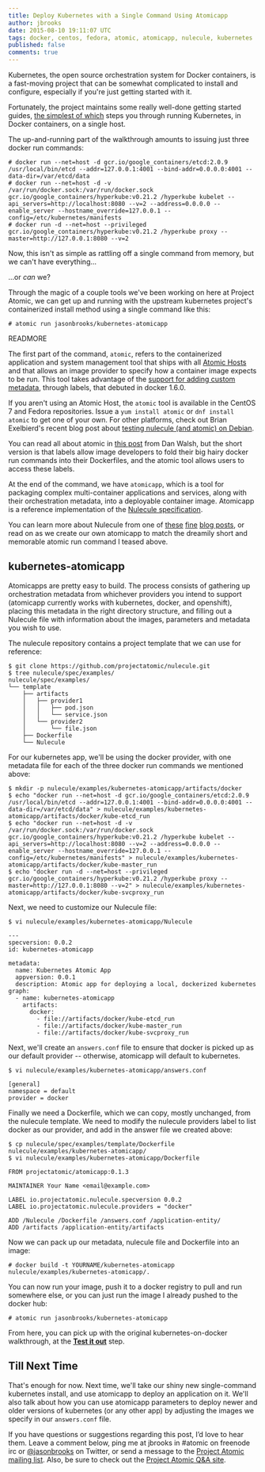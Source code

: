 ```yaml
---
title: Deploy Kubernetes with a Single Command Using Atomicapp
author: jbrooks
date: 2015-08-10 19:11:07 UTC
tags: docker, centos, fedora, atomic, atomicapp, nulecule, kubernetes
published: false
comments: true
---
```


Kubernetes, the open source orchestration system for Docker containers, is a fast-moving project that can be somewhat complicated to install and configure, especially if you're just getting started with it.

Fortunately, the project maintains some really well-done getting started guides, [the simplest of which](https://github.com/GoogleCloudPlatform/kubernetes/blob/release-1.0/docs/getting-started-guides/docker.md) steps you through running Kubernetes, in Docker containers, on a single host. 

The up-and-running part of the walkthrough amounts to issuing just three docker run commands:

```
# docker run --net=host -d gcr.io/google_containers/etcd:2.0.9 /usr/local/bin/etcd --addr=127.0.0.1:4001 --bind-addr=0.0.0.0:4001 --data-dir=/var/etcd/data
# docker run --net=host -d -v /var/run/docker.sock:/var/run/docker.sock gcr.io/google_containers/hyperkube:v0.21.2 /hyperkube kubelet --api_servers=http://localhost:8080 --v=2 --address=0.0.0.0 --enable_server --hostname_override=127.0.0.1 --config=/etc/kubernetes/manifests
# docker run -d --net=host --privileged gcr.io/google_containers/hyperkube:v0.21.2 /hyperkube proxy --master=http://127.0.0.1:8080 --v=2
```

Now, this isn't as simple as rattling off a single command from memory, but we can't have everything... 

...or *can* we? 

Through the magic of a couple tools we've been working on here at Project Atomic, we can get up and running with the upstream kubernetes project's containerized install method using a single command like this:

```
# atomic run jasonbrooks/kubernetes-atomicapp
```

READMORE

The first part of the command, `atomic`, refers to the containerized application and system management tool that ships with all [Atomic Hosts](http://www.projectatomic.io/download/) and that allows an image provider to specify how a container image expects to be run. This tool takes advantage of the [support for adding custom metadata](https://docs.docker.com/userguide/labels-custom-metadata/), through labels, that debuted in docker 1.6.0.

If you aren't using an Atomic Host, the `atomic` tool is available in the CentOS 7 and Fedora repositories. Issue a `yum install atomic` or `dnf install atomic` to get one of your own. For other platforms, check out Brian  Exelbierd's recent blog post about [testing nulecule (and atomic) on Debian](http://www.projectatomic.io/blog/2015/08/testing-nulecule-on-debian/).

You can read all about atomic in [this post](http://developerblog.redhat.com/2015/04/21/introducing-the-atomic-command/) from Dan Walsh, but the short version is that labels allow image developers to fold their big hairy docker run commands into their Dockerfiles, and the atomic tool allows users to access these labels.

At the end of the command, we have `atomicapp`, which is a tool for packaging complex multi-container applications and services, along with their orchestration metadata, into a deployable container image. Atomicapp is a reference implementation of the [Nulecule specification](https://github.com/projectatomic/nulecule). 

You can learn more about Nulecule from one of [these](http://www.projectatomic.io/blog/2015/05/announcing-the-nulecule-specification-for-composite-applications/) [fine](http://rhelblog.redhat.com/2015/05/15/the-atomic-app-concept-it-all-starts-when-a-nulecule-comes-out-of-its-nest/) [blog posts](http://rhelblog.redhat.com/2015/06/23/announcing-yum-rpm-for-containerized-applications-nulecule-atomic-app/), or read on as we create our own atomicapp to match the dreamily short and memorable atomic run command I teased above.

## kubernetes-atomicapp

Atomicapps are pretty easy to build. The process consists of gathering up orchestration metadata from whichever providers you intend to support (atomicapp currently works with kubernetes, docker, and openshift), placing this metadata in the right directory structure, and filling out a Nulecule file with information about the images, parameters and metadata you wish to use.

The nulecule repository contains a project template that we can use for reference:

```
$ git clone https://github.com/projectatomic/nulecule.git
$ tree nulecule/spec/examples/
nulecule/spec/examples/
└── template
    ├── artifacts
    │   ├── provider1
    │   │   ├── pod.json
    │   │   └── service.json
    │   └── provider2
    │       └── file.json
    ├── Dockerfile
    └── Nulecule
```

For our kubernetes app, we'll be using the docker provider, with one metadata file for each of the three docker run commands we mentioned above:

```
$ mkdir -p nulecule/examples/kubernetes-atomicapp/artifacts/docker
$ echo "docker run --net=host -d gcr.io/google_containers/etcd:2.0.9 /usr/local/bin/etcd --addr=127.0.0.1:4001 --bind-addr=0.0.0.0:4001 --data-dir=/var/etcd/data" > nulecule/examples/kubernetes-atomicapp/artifacts/docker/kube-etcd_run
$ echo "docker run --net=host -d -v /var/run/docker.sock:/var/run/docker.sock gcr.io/google_containers/hyperkube:v0.21.2 /hyperkube kubelet --api_servers=http://localhost:8080 --v=2 --address=0.0.0.0 --enable_server --hostname_override=127.0.0.1 --config=/etc/kubernetes/manifests" > nulecule/examples/kubernetes-atomicapp/artifacts/docker/kube-master_run
$ echo "docker run -d --net=host --privileged gcr.io/google_containers/hyperkube:v0.21.2 /hyperkube proxy --master=http://127.0.0.1:8080 --v=2" > nulecule/examples/kubernetes-atomicapp/artifacts/docker/kube-svcproxy_run
```

Next, we need to customize our Nulecule file:

```
$ vi nulecule/examples/kubernetes-atomicapp/Nulecule

---
specversion: 0.0.2
id: kubernetes-atomicapp

metadata:
  name: Kubernetes Atomic App
  appversion: 0.0.1
  description: Atomic app for deploying a local, dockerized kubernetes
graph:
  - name: kubernetes-atomicapp
    artifacts:
      docker:
        - file://artifacts/docker/kube-etcd_run
        - file://artifacts/docker/kube-master_run
        - file://artifacts/docker/kube-svcproxy_run
```

Next, we'll create an `answers.conf` file to ensure that docker is picked up as our default provider -- otherwise, atomicapp will default to kubernetes.

```
$ vi nulecule/examples/kubernetes-atomicapp/answers.conf

[general]
namespace = default
provider = docker
```

Finally we need a Dockerfile, which we can copy, mostly unchanged, from the nulecule template. We need to modify the nulecule providers label to list docker as our provider, and add in the answer file we created above:

```
$ cp nulecule/spec/examples/template/Dockerfile nulecule/examples/kubernetes-atomicapp/
$ vi nulecule/examples/kubernetes-atomicapp/Dockerfile

FROM projectatomic/atomicapp:0.1.3

MAINTAINER Your Name <email@example.com>

LABEL io.projectatomic.nulecule.specversion 0.0.2
LABEL io.projectatomic.nulecule.providers = "docker"

ADD /Nulecule /Dockerfile /answers.conf /application-entity/
ADD /artifacts /application-entity/artifacts
```

Now we can pack up our metadata, nulecule file and Dockerfile into an image:

```
# docker build -t YOURNAME/kubernetes-atomicapp nulecule/examples/kubernetes-atomicapp/.
```

You can now run your image, push it to a docker registry to pull and run somewhere else, or you can just run the image I already pushed to the docker hub:

```
# atomic run jasonbrooks/kubernetes-atomicapp
```

From here, you can pick up with the original kubernetes-on-docker walkthrough, at the [**Test it out**](https://github.com/GoogleCloudPlatform/kubernetes/blob/release-1.0/docs/getting-started-guides/docker.md#test-it-out) step.

## Till Next Time

That's enough for now. Next time, we'll take our shiny new single-command kubernetes install, and use atomicapp to deploy an application on it. We'll also talk about how you can use atomicapp parameters to deploy newer and older versions of kubernetes (or any other app) by adjusting the images we specify in our `answers.conf` file.

If you have questions or suggestions regarding this post, I’d love to hear them. Leave a comment below, ping me at jbrooks in #atomic on freenode irc or [@jasonbrooks](https://twitter.com/jasonbrooks) on Twitter, or send a message to the [Project Atomic mailing list](https://lists.projectatomic.io/mailman/listinfo/atomic-devel). Also, be sure to check out the [Project Atomic Q&A site](http://ask.projectatomic.io/en/questions/).
